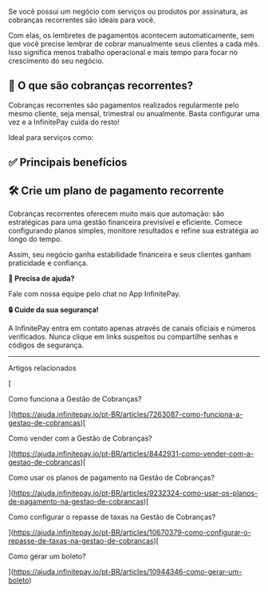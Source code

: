 Se você possui um negócio com serviços ou produtos por assinatura, as cobranças recorrentes são ideais para você.

Com elas, os lembretes de pagamentos acontecem automaticamente, sem que você precise lembrar de cobrar manualmente seus clientes a cada mês. Isso significa menos trabalho operacional e mais tempo para focar no crescimento do seu negócio.

## **🤔 O que são cobranças recorrentes?**

Cobranças recorrentes são pagamentos realizados regularmente pelo mesmo cliente, seja mensal, trimestral ou anualmente. Basta configurar uma vez e a InfinitePay cuida do resto!

Ideal para serviços como:

## ✅ Principais benefícios

## **🛠️ Crie um plano de pagamento recorrente**

Cobranças recorrentes oferecem muito mais que automação: são estratégicas para uma gestão financeira previsível e eficiente. Comece configurando planos simples, monitore resultados e refine sua estratégia ao longo do tempo.

Assim, seu negócio ganha estabilidade financeira e seus clientes ganham praticidade e confiança.

**🔔 Precisa de ajuda?**

Fale com nossa equipe pelo chat no App InfinitePay.

**🔒 Cuide da sua segurança!**

A InfinitePay entra em contato apenas através de canais oficiais e números verificados. Nunca clique em links suspeitos ou compartilhe senhas e códigos de segurança.

___

Artigos relacionados

[

Como funciona a Gestão de Cobranças?

](https://ajuda.infinitepay.io/pt-BR/articles/7263087-como-funciona-a-gestao-de-cobrancas)[

Como vender com a Gestão de Cobranças?

](https://ajuda.infinitepay.io/pt-BR/articles/8442931-como-vender-com-a-gestao-de-cobrancas)[

Como usar os planos de pagamento na Gestão de Cobranças?

](https://ajuda.infinitepay.io/pt-BR/articles/9232324-como-usar-os-planos-de-pagamento-na-gestao-de-cobrancas)[

Como configurar o repasse de taxas na Gestão de Cobranças?

](https://ajuda.infinitepay.io/pt-BR/articles/10670379-como-configurar-o-repasse-de-taxas-na-gestao-de-cobrancas)[

Como gerar um boleto?

](https://ajuda.infinitepay.io/pt-BR/articles/10944346-como-gerar-um-boleto)